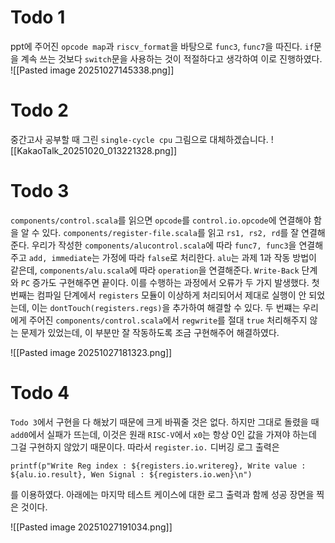 # Todo 1

ppt에 주어진 `opcode map`과 `riscv_format`을 바탕으로 `func3`, `func7`을 따진다. `if`문을 계속 쓰는 것보다 `switch`문을 사용하는 것이 적절하다고 생각하여 이로 진행하였다.
![[Pasted image 20251027145338.png]]

# Todo 2

중간고사 공부할 때 그린 `single-cycle cpu` 그림으로 대체하겠습니다.
![[KakaoTalk_20251020_013221328.png]]

# Todo 3

`components/control.scala`를 읽으면 `opcode`를 `control.io.opcode`에 연결해야 함을 알 수 있다. `components/register-file.scala`를 읽고 `rs1, rs2, rd`를 잘 연결해준다. 우리가 작성한 `components/alucontrol.scala`에 따라 `func7, func3`을 연결해주고 `add, immediate`는 가정에 따라 `false`로 처리한다. `alu`는 과제 1과 작동 방법이 같은데, `components/alu.scala`에 따라 `operation`을 연결해준다. `Write-Back` 단계와 `PC` 증가도 구현해주면 끝이다.
이를 수행하는 과정에서 오류가 두 가지 발생했다. 첫 번째는 컴파일 단계에서 `registers` 모듈이 이상하게 처리되어서 제대로 실행이 안 되었는데, 이는 `dontTouch(registers.regs)`을 추가하여 해결할 수 있다. 두 번쨰는 우리에게 주어진 `components/control.scala`에서 `regwrite`를 절대 `true` 처리해주지 않는 문제가 있었는데, 이 부분만 잘 작동하도록 조금 구현해주어 해결하였다.

![[Pasted image 20251027181323.png]]

# Todo 4

`Todo 3`에서 구현을 다 해놨기 때문에 크게 바꿔줄 것은 없다. 하지만 그대로 돌렸을 때 `add0`에서 실패가 뜨는데, 이것은 원래 `RISC-V`에서 `x0`는 항상 0인 값을 가져야 하는데 그걸 구현하지 않았기 때문이다. 따라서 `register.io.`
디버깅 로그 출력은 
```
printf(p"Write Reg index : ${registers.io.writereg}, Write value : ${alu.io.result}, Wen Signal : ${registers.io.wen}\n")
```
를 이용하였다. 아래에는 마지막 테스트 케이스에 대한 로그 출력과 함께 성공 장면을 찍은 것이다.

![[Pasted image 20251027191034.png]]